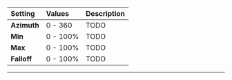 | Setting     | Values      | Description |
| :---------- | :---------- | :---------- |
| **Azimuth** | 0 - 360     | TODO       |
| **Min**     | 0 - 100% | TODO       |
| **Max**     | 0 - 100% | TODO       |
| **Falloff** | 0 - 100% | TODO       |




***

<!--examples-->

